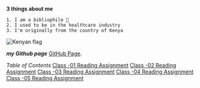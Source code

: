   **3 things about me**
     
    1. I am a bibliophile 📖
    2. I used to be in the healthcare industry
    3. I'm originally from the country of Kenya
    
   ![Kenyan flag](https://media.istockphoto.com/vectors/female-hand-gently-holds-small-kenya-flag-holiday-design-element-on-vector-id1284342309?k=20&m=1284342309&s=170667a&w=0&h=5LUIdfWStSMWnMt1Zwwvkly2jSYXeHKqQM1mTPHk7sM= )
 
***my Github page*** [GitHub Page](https://github.com/mariaka86).

*Table of Contents*
[Class -01 Reading Assignment](Reading-01.md)
[Class -02 Reading Assignment](Reading-02.md)
[Class -03 Reading Assignment](Reading-03.md)
[Class -04 Reading Assignment](Reading-04.md)
[Class -05 Reading Assignment](Reading-05.md)